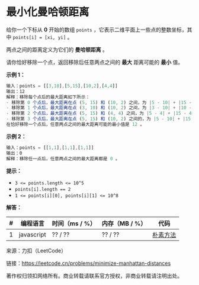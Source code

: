 # 最小化曼哈顿距离

给你一个下标从 **0** 开始的数组 `points` ，它表示二维平面上一些点的整数坐标，其中 `points[i] = [xi, yi]` 。

两点之间的距离定义为它们的 **曼哈顿距离** 。

请你恰好移除一个点，返回移除后任意两点之间的 **最大** 距离可能的 **最小** 值。

**示例 1：**

``` javascript
输入：points = [[3,10],[5,15],[10,2],[4,4]]
输出：12
解释：移除每个点后的最大距离如下所示：
- 移除第 0 个点后，最大距离在点 (5, 15) 和 (10, 2) 之间，为 |5 - 10| + |15 - 2| = 18 。
- 移除第 1 个点后，最大距离在点 (3, 10) 和 (10, 2) 之间，为 |3 - 10| + |10 - 2| = 15 。
- 移除第 2 个点后，最大距离在点 (5, 15) 和 (4, 4) 之间，为 |5 - 4| + |15 - 4| = 12 。
- 移除第 3 个点后，最大距离在点 (5, 15) 和 (10, 2) 之间的，为 |5 - 10| + |15 - 2| = 18 。
在恰好移除一个点后，任意两点之间的最大距离可能的最小值是 12 。
```

**示例 2：**

``` javascript
输入：points = [[1,1],[1,1],[1,1]]
输出：0
解释：移除任一点后，任意两点之间的最大距离都是 0 。
```

**提示：**

- `3 <= points.length <= 10^5`
- `points[i].length == 2`
- `1 <= points[i][0], points[i][1] <= 10^8`

**解答：**

**#**|**编程语言**|**时间（ms / %）**|**内存（MB / %）**|**代码**
--|--|--|--|--
1|javascript|?? / ??|?? / ??|[朴素方法](./javascript/ac_v1.js)

来源：力扣（LeetCode）

链接：https://leetcode.cn/problems/minimize-manhattan-distances

著作权归领扣网络所有。商业转载请联系官方授权，非商业转载请注明出处。
